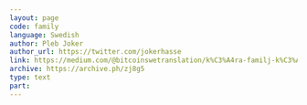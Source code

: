 ```yaml
---
layout: page
code: family
language: Swedish
author: Pleb Joker
author_url: https://twitter.com/jokerhasse
link: https://medium.com/@bitcoinswetranslation/k%C3%A4ra-familj-k%C3%A4ra-v%C3%A4nner-1c13f120e98b
archive: https://archive.ph/zj8g5
type: text
part: 
---
```

